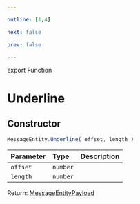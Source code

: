 ```yaml
---

outline: [1,4]

next: false

prev: false

---
```


export Function
# Underline

## Constructor
 ```ts
 MessageEntity.Underline( offset, length )
 ```
 
 | Parameter | Type | Description |
| :--- | :--- | :--- |
| `offset` | `number` | |
| `length` | `number` | |

Return: [MessageEntityPayload](../../../interfaces/MessageEntityPayload.md)
